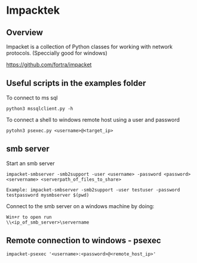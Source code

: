 # Impacktek

## Overview

Impacket is a collection of Python classes for working with network protocols. (Speccially good for windows)

https://github.com/fortra/impacket


## Useful scripts in the examples folder

To connect to ms sql

	python3 mssqlclient.py -h

To connect a shell to windows remote host using a user and password

	pytohn3 psexec.py <username>@<target_ip>


## smb server

Start an smb server

	impacket-smbserver -smb2support -user <username> -password <password> <servername> <serverpath_of_files_to_share>

	Example: impacket-smbserver -smb2support -user testuser -password testpassword mysmbserver $(pwd)

Connect to the smb server on a windows machine by doing:

	Win+r to open run
	\\<ip_of_smb_server>\servername


## Remote connection to windows - psexec

	impacket-psexec '<username>:<password>@<remote_host_ip>'